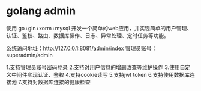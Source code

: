 # golang admin
使用 go+gin+xorm+mysql 开发一个简单的web应用，并实现简单的用户管理、认证、鉴权、路由、数据库操作、日志、异常处理、定时任务等功能。

系统访问地址：http://127.0.0.1:8081/admin/index
管理员账号：superadmin/admin

1.支持管理员账号密码登录
2.支持对用户信息的增删改查等维护操作
3.使用自定义中间件实现认证、鉴权
4.支持cookie读写
5.支持jwt token
6.支持使用数据库连接池
7.支持对数据库连接的健康检查
